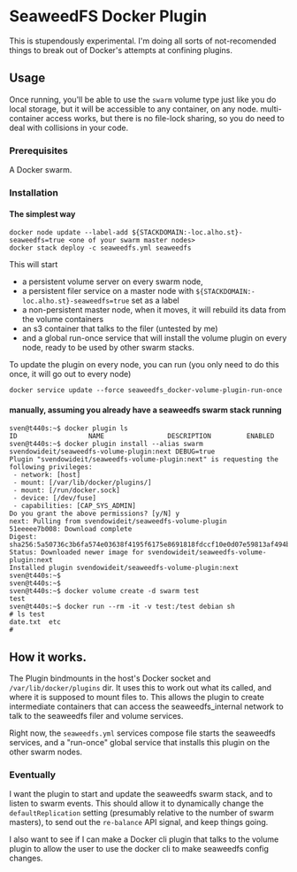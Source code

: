 # SeaweedFS Docker Plugin

This is stupendously experimental. I'm doing all sorts of not-recomended things to break out of Docker's attempts at confining plugins.


## Usage

Once running, you'll be able to use the `swarm` volume type just like you do local storage, but it will be accessible to any container, on any node.
multi-container access works, but there is no file-lock sharing, so you do need to deal with collisions in your code.

### Prerequisites

A Docker swarm.

### Installation

#### The simplest way

```
docker node update --label-add ${STACKDOMAIN:-loc.alho.st}-seaweedfs=true <one of your swarm master nodes>
docker stack deploy -c seaweedfs.yml seaweedfs
```

This will start 
* a persistent volume server on every swarm node, 
* a persistent filer service on a master node with `${STACKDOMAIN:-loc.alho.st}-seaweedfs=true` set as a label
* a non-persistent master node, when it moves, it will rebuild its data from the volume containers
* an s3 container that talks to the filer (untested by me)
* and a global run-once service that will install the volume plugin on every node, ready to be used by other swarm stacks.

To update the plugin on every node, you can run (you only need to do this once, it will go out to every node)

```
docker service update --force seaweedfs_docker-volume-plugin-run-once
```

#### manually, assuming you already have a seaweedfs swarm stack running

```
sven@t440s:~$ docker plugin ls
ID                  NAME                DESCRIPTION         ENABLED
sven@t440s:~$ docker plugin install --alias swarm svendowideit/seaweedfs-volume-plugin:next DEBUG=true
Plugin "svendowideit/seaweedfs-volume-plugin:next" is requesting the following privileges:
 - network: [host]
 - mount: [/var/lib/docker/plugins/]
 - mount: [/run/docker.sock]
 - device: [/dev/fuse]
 - capabilities: [CAP_SYS_ADMIN]
Do you grant the above permissions? [y/N] y
next: Pulling from svendowideit/seaweedfs-volume-plugin
51eeeee7b008: Download complete 
Digest: sha256:5a50736c3b6fa574e03638f4195f6175e8691818fdccf10e0d07e59813af494b
Status: Downloaded newer image for svendowideit/seaweedfs-volume-plugin:next
Installed plugin svendowideit/seaweedfs-volume-plugin:next
sven@t440s:~$ 
sven@t440s:~$ 
sven@t440s:~$ docker volume create -d swarm test
test
sven@t440s:~$ docker run --rm -it -v test:/test debian sh
# ls test
date.txt  etc
# 
```

## How it works.

The Plugin bindmounts in the host's Docker socket and `/var/lib/docker/plugins` dir. It uses this to work out what its called, and where it is supposed to mount files to. This allows the plugin to create intermediate containers that can access the seaweedfs_internal network to talk to the seaweedfs filer and volume services.

Right now, the `seaweedfs.yml` services compose file starts the seaweedfs services, and a "run-once" global service that installs this plugin on the other swarm nodes.

### Eventually

I want the plugin to start and update the seaweedfs swarm stack, and to listen to swarm events. This should allow it to dynamically change the
`defaultReplication` setting (presumably relative to the number of swarm masters), to send out the `re-balance` API signal, and keep things going.

I also want to see if I can make a Docker cli plugin that talks to the volume plugin to allow the user to use the docker cli to make seaweedfs config changes.

